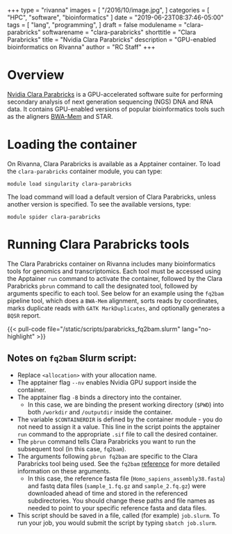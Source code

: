 +++
type = "rivanna"
images = [
  "/2016/10/image.jpg",
]
categories = [
  "HPC",
  "software",
  "bioinformatics"
]
date = "2019-06-23T08:37:46-05:00"
tags = [
  "lang",
  "programming",
]
draft = false
modulename = "clara-parabricks"
softwarename = "clara-parabricks"
shorttitle = "Clara Parabricks"
title = "Nvidia Clara Parabricks"
description = "GPU-enabled bioinformatics on Rivanna"
author = "RC Staff"
+++

# Overview

[Nvidia Clara Parabricks](https://docs.nvidia.com/clara/parabricks/4.1.0/index.html) is a GPU-accelerated software suite for performing secondary analysis of next generation sequencing (NGS) DNA and RNA data. It contains GPU-enabled versions of popular bioinformatics tools such as the aligners [BWA-Mem](https://www.rc.virginia.edu/userinfo/rivanna/software/bwa/) and STAR.

# Loading the container
On Rivanna, Clara Parabricks is available as a Apptainer container.  To load the `clara-parabricks` container module, you can type:

```
module load singularity clara-parabricks
```

The load command will load a default version of Clara Parabricks, unless another version is specified.  To see the available versions, type:

```
module spider clara-parabricks
```


# Running Clara Parabricks tools

The Clara Parabricks container on Rivanna includes many bioinformatics tools for genomics and transcriptomics. Each tool must be accessed using the Apptainer `run` command to activate the container, followed by the Clara Parabricks `pbrun` command to call the designated tool, followed by arguments specific to each tool. See below for an example using the `fq2bam` pipeline tool, which does a `BWA-Mem` alignment, sorts reads by coordinates, marks duplicate reads with `GATK MarkDuplicates`, and optionally generates a `BQSR` report. 


{{< pull-code file="/static/scripts/parabricks_fq2bam.slurm" lang="no-highlight" >}}


## Notes on `fq2bam` Slurm script:
- Replace `<allocation>` with your allocation name.
- The apptainer flag `--nv` enables Nvidia GPU support inside the container.
- The apptainer flag `-B` binds a directory into the container. 
	+ In this case, we are binding the present working directory (`$PWD`) into both `/workdir` and `/outputdir` inside the container.
- The variable `$CONTAINERDIR` is defined by the container module - you do not need to assign it a value. This line in the script points the apptainer `run` command to the appropriate `.sif` file to call the desired container.
- The `pbrun` command tells Clara Parabricks you want to run the subsequent tool (in this case, `fq2bam`).
- The arguments following `pbrun fq2bam` are specific to the Clara Parabricks tool being used. See the `fq2bam` [reference](https://docs.nvidia.com/clara/parabricks/4.1.0/documentation/tooldocs/man_fq2bam.html#man-fq2bam) for more detailed information on these arguments.
	+ In this case, the reference fasta file (`Homo_sapiens_assembly38.fasta`) and fastq data files (`sample_1.fq.gz` and `sample_2.fq.gz`) were downloaded ahead of time and stored in the referenced subdirectories. You should change these paths and file names as needed to point to your specific reference fasta and data files.
- This script should be saved in a file, called (for example) `job.slurm`.  To run your job, you would submit the script by typing `sbatch job.slurm`.


